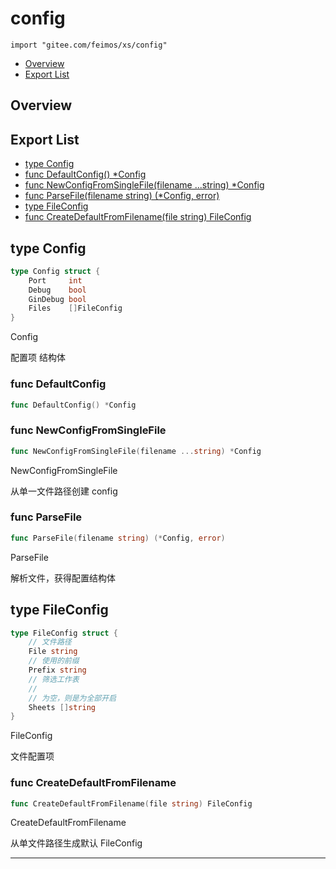 # config

`import "gitee.com/feimos/xs/config"`

- [Overview](#overview)
- [Export List](#export-list)

## <a id="overview">Overview</a>

## <a id="export-list">Export List</a>

- [type Config](#type-config)
- [func DefaultConfig() \*Config](#func-defaultconfig)
- [func NewConfigFromSingleFile(filename ...string) \*Config](#func-newconfigfromsinglefile)
- [func ParseFile(filename string) (\*Config, error)](#func-parsefile)
- [type FileConfig](#type-fileconfig)
- [func CreateDefaultFromFilename(file string) FileConfig](#func-createdefaultfromfilename)

## <a id="type-config">type</a> Config

```go
type Config struct {
    Port     int
    Debug    bool
    GinDebug bool
    Files    []FileConfig
}

```

Config

配置项 结构体

### <a id="func-defaultconfig">func</a> DefaultConfig

```go
func DefaultConfig() *Config
```

### <a id="func-newconfigfromsinglefile">func</a> NewConfigFromSingleFile

```go
func NewConfigFromSingleFile(filename ...string) *Config
```

NewConfigFromSingleFile

从单一文件路径创建 config

### <a id="func-parsefile">func</a> ParseFile

```go
func ParseFile(filename string) (*Config, error)
```

ParseFile

解析文件，获得配置结构体

## <a id="type-fileconfig">type</a> FileConfig

```go
type FileConfig struct {
    // 文件路径
    File string
    // 使用的前缀
    Prefix string
    // 筛选工作表
    //
    // 为空，则是为全部开启
    Sheets []string
}

```

FileConfig

文件配置项

### <a id="func-createdefaultfromfilename">func</a> CreateDefaultFromFilename

```go
func CreateDefaultFromFilename(file string) FileConfig
```

CreateDefaultFromFilename

从单文件路径生成默认 FileConfig

---
